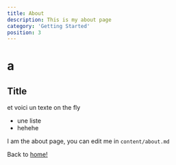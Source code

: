 ```yaml
---
title: About
description: This is my about page
category: 'Getting Started'
position: 3
---
```


# a

## Title

et voici un texte on the fly

- une liste
- hehehe

I am the about page, you can edit me in <code>content/about.md</code>

Back to [home!](/)
